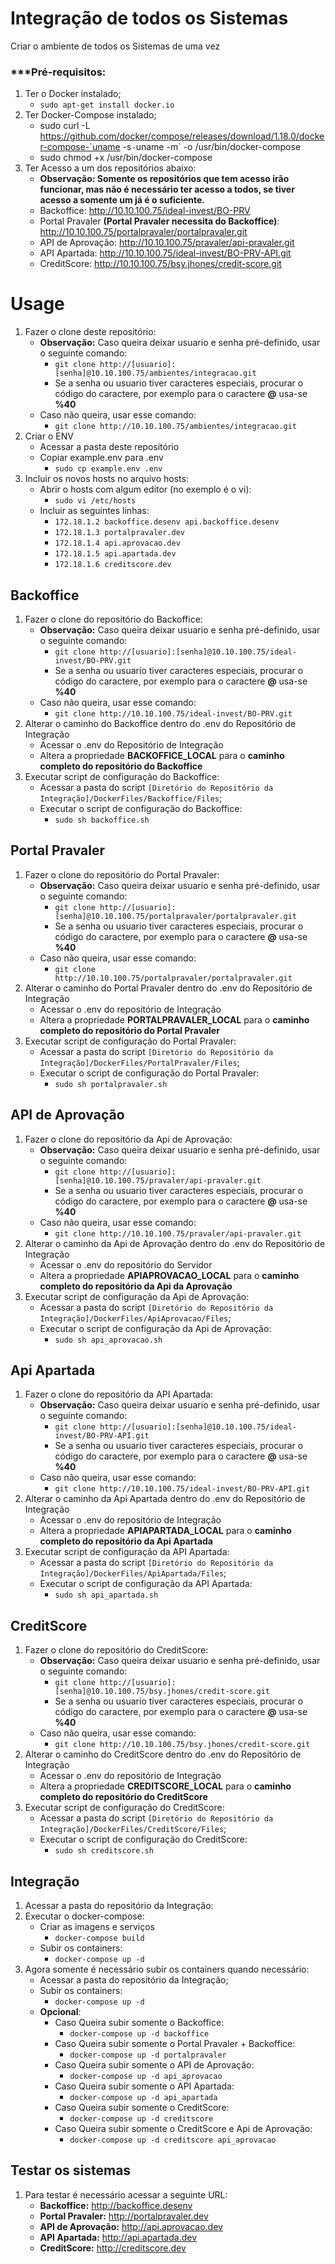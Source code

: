# Integração de todos os Sistemas

Criar o ambiente de todos os Sistemas de uma vez

### ***Pré-requisitos:

1. Ter o Docker instalado;
    * `sudo apt-get install docker.io`
2. Ter Docker-Compose instalado;
    * sudo curl -L https://github.com/docker/compose/releases/download/1.18.0/docker-compose-`uname -s`-`uname -m` -o /usr/bin/docker-compose
    * sudo chmod +x /usr/bin/docker-compose
3. Ter Acesso a um dos repositórios abaixo:
    * **Observação: Somente os repositórios que tem acesso irão funcionar, mas não é necessário ter acesso a todos, se tiver acesso a somente um já é o suficiente.**
    * Backoffice: http://10.10.100.75/ideal-invest/BO-PRV
    * Portal Pravaler **(Portal Pravaler necessita do Backoffice)**: http://10.10.100.75/portalpravaler/portalpravaler.git 
    * API de Aprovação: http://10.10.100.75/pravaler/api-pravaler.git
    * API Apartada: http://10.10.100.75/ideal-invest/BO-PRV-API.git
    * CreditScore: http://10.10.100.75/bsy.jhones/credit-score.git

# Usage

1. Fazer o clone deste repositório:
    * **Observação:** Caso queira deixar usuario e senha pré-definido, 
    usar o seguinte comando:
         * `git clone http://[usuario]:[senha]@10.10.100.75/ambientes/integracao.git`
         * Se a senha ou usuario tiver caracteres especiais, 
         procurar o código do caractere, 
         por exemplo para o caractere **@** usa-se **%40**
    * Caso não queira, usar esse comando:     
        * `git clone http://10.10.100.75/ambientes/integracao.git`
2. Criar o ENV
    * Acessar a pasta deste repositório 
    * Copiar example.env para .env
        * `sudo cp example.env .env`
3. Incluir os novos hosts no arquivo hosts:
    * Abrir o hosts com algum editor (no exemplo é o vi):
        * `sudo vi /etc/hosts`
    * Incluir as seguintes linhas:
        * `172.18.1.2 backoffice.desenv api.backoffice.desenv`
        * `172.18.1.3 portalpravaler.dev`
        * `172.18.1.4 api.aprovacao.dev`
        * `172.18.1.5 api.apartada.dev`
        * `172.18.1.6 creditscore.dev`

## Backoffice
1. Fazer o clone do repositório do Backoffice:
    * **Observação:** Caso queira deixar usuario e senha pré-definido, 
    usar o seguinte comando:
         * `git clone http://[usuario]:[senha]@10.10.100.75/ideal-invest/BO-PRV.git`
         * Se a senha ou usuario tiver caracteres especiais, 
         procurar o código do caractere, 
         por exemplo para o caractere **@** usa-se **%40**
    * Caso não queira, usar esse comando:     
        * `git clone http://10.10.100.75/ideal-invest/BO-PRV.git`
2. Alterar o caminho do Backoffice dentro do .env do Repositório de Integração
    * Acessar o .env do Repositório de Integração
    * Altera a propriedade **BACKOFFICE_LOCAL** para o **caminho completo do repositório do Backoffice**
3. Executar script de configuração do Backoffice:
    * Acessar a pasta do script `[Diretório do Repositório da Integração]/DockerFiles/Backoffice/Files`;
    * Executar o script de configuração do Backoffice:
        * `sudo sh backoffice.sh`
        
        
## Portal Pravaler
1. Fazer o clone do repositório do Portal Pravaler:
    * **Observação:** Caso queira deixar usuario e senha pré-definido, 
    usar o seguinte comando:
         * `git clone http://[usuario]:[senha]@10.10.100.75/portalpravaler/portalpravaler.git`
         * Se a senha ou usuario tiver caracteres especiais, 
         procurar o código do caractere, 
         por exemplo para o caractere **@** usa-se **%40**
    * Caso não queira, usar esse comando:     
        * `git clone http://10.10.100.75/portalpravaler/portalpravaler.git`
2. Alterar o caminho do Portal Pravaler dentro do .env do Repositório de Integração
    * Acessar o .env do repositório de Integração
    * Altera a propriedade **PORTALPRAVALER_LOCAL** para o **caminho completo do repositório do Portal Pravaler**        
3. Executar script de configuração do Portal Pravaler:
    * Acessar a pasta do script `[Diretório do Repositório da Integração]/DockerFiles/PortalPravaler/Files`;
    * Executar o script de configuração do Portal Pravaler:
        * `sudo sh portalpravaler.sh`     
        
        
## API de Aprovação
1. Fazer o clone do repositório da Api de Aprovação:
    * **Observação:** Caso queira deixar usuario e senha pré-definido, 
    usar o seguinte comando:
         * `git clone http://[usuario]:[senha]@10.10.100.75/pravaler/api-pravaler.git`
         * Se a senha ou usuario tiver caracteres especiais, 
         procurar o código do caractere, 
         por exemplo para o caractere **@** usa-se **%40**
    * Caso não queira, usar esse comando:     
        * `git clone http://10.10.100.75/pravaler/api-pravaler.git`
2. Alterar o caminho da Api de Aprovação dentro do .env do Repositório de Integração
    * Acessar o .env do repositório do Servidor
    * Altera a propriedade **APIAPROVACAO_LOCAL** para o **caminho completo do repositório da Api da Aprovação**       
3. Executar script de configuração da Api de Aprovação:
    * Acessar a pasta do script `[Diretório do Repositório da Integração]/DockerFiles/ApiAprovacao/Files`;
    * Executar o script de configuração da Api de Aprovação:
        * `sudo sh api_aprovacao.sh`  
        
        
## Api Apartada
1. Fazer o clone do repositório da API Apartada:
    * **Observação:** Caso queira deixar usuario e senha pré-definido, 
    usar o seguinte comando:
         * `git clone http://[usuario]:[senha]@10.10.100.75/ideal-invest/BO-PRV-API.git`
         * Se a senha ou usuario tiver caracteres especiais, 
         procurar o código do caractere, 
         por exemplo para o caractere **@** usa-se **%40**
    * Caso não queira, usar esse comando:     
        * `git clone http://10.10.100.75/ideal-invest/BO-PRV-API.git`
2. Alterar o caminho da Api Apartada dentro do .env do Repositório de Integração
    * Acessar o .env do repositório de Integração
    * Altera a propriedade **APIAPARTADA_LOCAL** para o **caminho completo do repositório da Api Apartada**            
3. Executar script de configuração da API Apartada:
    * Acessar a pasta do script `[Diretório do Repositório da Integração]/DockerFiles/ApiApartada/Files`;
    * Executar o script de configuração da API Apartada:
        * `sudo sh api_apartada.sh`          

## CreditScore
1. Fazer o clone do repositório do CreditScore:
    * **Observação:** Caso queira deixar usuario e senha pré-definido, 
    usar o seguinte comando:
         * `git clone http://[usuario]:[senha]@10.10.100.75/bsy.jhones/credit-score.git`
         * Se a senha ou usuario tiver caracteres especiais, 
         procurar o código do caractere, 
         por exemplo para o caractere **@** usa-se **%40**
    * Caso não queira, usar esse comando:     
        * `git clone http://10.10.100.75/bsy.jhones/credit-score.git`
2. Alterar o caminho do CreditScore dentro do .env do Repositório de Integração
    * Acessar o .env do repositório de Integração
    * Altera a propriedade **CREDITSCORE_LOCAL** para o **caminho completo do repositório do CreditScore**           
3. Executar script de configuração do CreditScore:
    * Acessar a pasta do script `[Diretório do Repositório da Integração]/DockerFiles/CreditScore/Files`;
    * Executar o script de configuração do CreditScore:
        * `sudo sh creditscore.sh`  
        
        
## Integração
1. Acessar a pasta do repositório da Integração:
2. Executar o docker-compose:
    * Criar as imagens e serviços
        * `docker-compose build`
    * Subir os containers:
        * `docker-compose up -d`
3. Agora somente é necessário subir os containers quando necessário:
    * Acessar a pasta do repositório da Integração;
    * Subir os containers:
        * `docker-compose up -d`
    * **Opcional**:
        * Caso Queira subir somente o Backoffice:
            * `docker-compose up -d backoffice`
        * Caso Queira subir somente o Portal Pravaler + Backoffice:
            * `docker-compose up -d portalpravaler`
        * Caso Queira subir somente o API de Aprovação:
            * `docker-compose up -d api_aprovacao`    
        * Caso Queira subir somente o API Apartada:
            * `docker-compose up -d api_apartada`
        * Caso Queira subir somente o CreditScore:
            * `docker-compose up -d creditscore` 
        * Caso Queira subir somente o CreditScore e Api de Aprovação:
            * `docker-compose up -d creditscore api_aprovacao`      
        
        
## Testar os sistemas
1. Para testar é necessário acessar a seguinte URL:
    * **Backoffice:** http://backoffice.desenv
    * **Portal Pravaler:** http://portalpravaler.dev
    * **API de Aprovação:** http://api.aprovacao.dev
    * **API Apartada:** http://api.apartada.dev
    * **CreditScore:** http://creditscore.dev